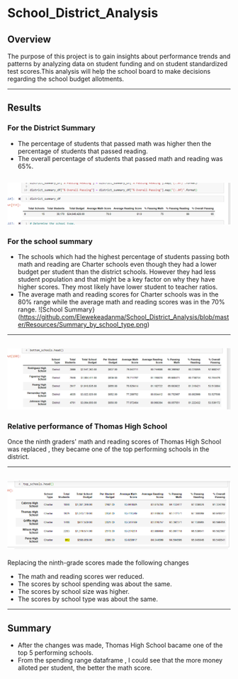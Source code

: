# School_District_Analysis
##  Overview
The purpose of this project is to gain insights about performance trends and patterns by analyzing data on student funding and on student standardized test scores.This analysis will help the school board to make decisions regarding the school budget allotments.

---
##  Results
### For the District Summary
- The percentage of students that passed math was higher then the percentage of students that passed reading.
- The overall percentage of students that passed math and reading was 65%.

![District Summary](https://github.com/Elewekeadanma/School_District_Analysis/blob/master/Resources/district_summary.png)
---
### For the school summary
- The schools which had the highest percentage of students passing both math and reading are Charter schools even though they had a lower budget per student than the district schools. However they had less student population and that might be a key factor on why they have higher scores. They most likely have lower student to teacher ratios.
- The average math and reading scores for Charter schools was in the 80% range while the average math and reading scores was in the 70% range.
![School Summary}(https://github.com/Elewekeadanma/School_District_Analysis/blob/master/Resources/Summary_by_school_type.png)
---
![Bottom Schools](https://github.com/Elewekeadanma/School_District_Analysis/blob/master/Bottom_schools.png)
---
### Relative performance of Thomas High School

Once the ninth graders' math and reading scores of Thomas High School was replaced , they became one of the top performing schools in the district.

---
![Top schools](https://github.com/Elewekeadanma/School_District_Analysis/blob/master/Resources/Top_schools.png)
---
Replacing the ninth-grade scores made the following changes
* The math and reading scores wer reduced.
* The scores by school spending was about the same.
* The scores by school size was higher.
* The scores by school type was about the same.
---
##  Summary
- After the changes was made, Thomas High School bacame one of the top 5 performing schools.
- From the spending range dataframe , I could see that the more money alloted per student, the better the math score.
